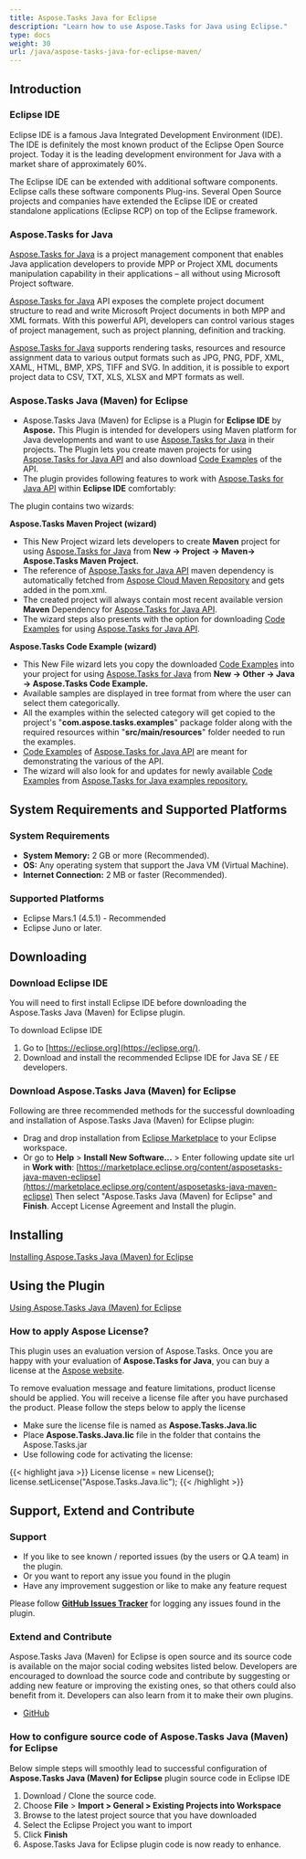 ```yaml
---
title: Aspose.Tasks Java for Eclipse
description: "Learn how to use Aspose.Tasks for Java using Eclipse."
type: docs
weight: 30
url: /java/aspose-tasks-java-for-eclipse-maven/
---
```


## **Introduction**
### **Eclipse IDE**
Eclipse IDE is a famous Java Integrated Development Environment (IDE). The IDE is definitely the most known product of the Eclipse Open Source project. Today it is the leading development environment for Java with a market share of approximately 60%.

The Eclipse IDE can be extended with additional software components. Eclipse calls these software components Plug-ins. Several Open Source projects and companies have extended the Eclipse IDE or created standalone applications (Eclipse RCP) on top of the Eclipse framework.

### **Aspose.Tasks for Java**
[Aspose.Tasks for Java](https://products.aspose.com/tasks/java) is a project management component that enables Java application developers to provide MPP or Project XML documents manipulation capability in their applications – all without using Microsoft Project software.

[Aspose.Tasks for Java](https://products.aspose.com/tasks/java) API exposes the complete project document structure to read and write Microsoft Project documents in both MPP and XML formats. With this powerful API, developers can control various stages of project management, such as project planning, definition and tracking.

[Aspose.Tasks for Java](https://products.aspose.com/tasks/java) supports rendering tasks, resources and resource assignment data to various output formats such as JPG, PNG, PDF, XML, XAML, HTML, BMP, XPS, TIFF and SVG. In addition, it is possible to export project data to CSV, TXT, XLS, XLSX and MPT formats as well.

### **Aspose.Tasks Java (Maven) for Eclipse**
- Aspose.Tasks Java (Maven) for Eclipse is a Plugin for **Eclipse IDE** by **Aspose.** This Plugin is intended for developers using Maven platform for Java developments and want to use [Aspose.Tasks for Java](https://products.aspose.com/tasks/java) in their projects. The Plugin lets you create maven projects for using [Aspose.Tasks for Java API](https://products.aspose.com/tasks/java) and also download [Code Examples](https://github.com/aspose-tasks/Aspose.Tasks-for-Java/tree/master/Examples) of the API.
- The plugin provides following features to work with [Aspose.Tasks for Java API](https://products.aspose.com/tasks/java) within **Eclipse IDE** comfortably:

The plugin contains two wizards:

**Aspose.Tasks Maven Project (wizard)**

- This New Project wizard lets developers to create **Maven** project for using [Aspose.Tasks for Java](https://products.aspose.com/tasks/java) from **New -> Project -> Maven-> Aspose.Tasks Maven Project.**
- The reference of [Aspose.Tasks for Java API](https://products.aspose.com/tasks/java) maven dependency is automatically fetched from [Aspose Cloud Maven Repository](https://repository.aspose.com/webapp/#/artifacts/browse/tree/General/repo) and gets added in the pom.xml.
- The created project will always contain most recent available version **Maven** Dependency for [Aspose.Tasks for Java API](https://products.aspose.com/tasks/java).
- The wizard steps also presents with the option for downloading [Code Examples](https://github.com/aspose-tasks/Aspose.Tasks-for-Java/tree/master/Examples) for using [Aspose.Tasks for Java API](https://products.aspose.com/tasks/java).

**Aspose.Tasks Code Example (wizard)**

- This New File wizard lets you copy the downloaded [Code Examples](https://github.com/aspose-tasks/Aspose.Tasks-for-Java/tree/master/Examples) into your project for using [Aspose.Tasks for Java](https://products.aspose.com/tasks/java) from **New -> Other -> Java -> Aspose.Tasks Code Example.**
- Available samples are displayed in tree format from where the user can select them categorically.
- All the examples within the selected category will get copied to the project's "**com.aspose.tasks.examples**" package folder along with the required resources within "**src/main/resources**" folder needed to run the examples.
- [Code Examples](https://github.com/aspose-tasks/Aspose.Tasks-for-Java/tree/master/Examples) of [Aspose.Tasks for Java API](https://products.aspose.com/tasks/java) are meant for demonstrating the various of the API.
- The wizard will also look for and updates for newly available [Code Examples](https://github.com/aspose-tasks/Aspose.Tasks-for-Java/tree/master/Examples) from [Aspose.Tasks for Java examples repository.](https://github.com/aspose-tasks/Aspose.Tasks-for-Java/tree/master/Examples)

## **System Requirements and Supported Platforms**

### **System Requirements**
- **System Memory:** 2 GB or more (Recommended).
- **OS:** Any operating system that support the Java VM (Virtual Machine).
- **Internet Connection:** 2 MB or faster (Recommended).

### **Supported Platforms**
- Eclipse Mars.1 (4.5.1) - Recommended
- Eclipse Juno or later.

## **Downloading**

### **Download Eclipse IDE**
You will need to first install Eclipse IDE before downloading the Aspose.Tasks Java (Maven) for Eclipse plugin.

To download Eclipse IDE

1. Go to [https://eclipse.org](https://eclipse.org/).
2. Download and install the recommended Eclipse IDE for Java SE / EE developers.

### **Download Aspose.Tasks Java (Maven) for Eclipse**
Following are three recommended methods for the successful downloading and installation of Aspose.Tasks Java (Maven) for Eclipse plugin:

- Drag and drop installation from [Eclipse Marketplace](https://marketplace.eclipse.org/content/asposetasks-java-maven-eclipse) to your Eclipse workspace.
- Or go to **Help** > **Install New Software...** > Enter following update site url in **Work with**:
  [https://marketplace.eclipse.org/content/asposetasks-java-maven-eclipse](https://marketplace.eclipse.org/content/asposetasks-java-maven-eclipse)
  Then select "Aspose.Tasks Java (Maven) for Eclipse" and **Finish**. Accept License Agreement and Install the plugin.

## **Installing**

[Installing Aspose.Tasks Java (Maven) for Eclipse](/tasks/java/installing-and-using-aspose-tasks-java-for-eclipse-maven/#InstallingandUsingAspose.TasksJavaforEclipse-Maven-Installing)

## **Using the Plugin**

[Using Aspose.Tasks Java (Maven) for Eclipse](/tasks/java/installing-and-using-aspose-tasks-java-for-eclipse-maven/#InstallingandUsingAspose.TasksJavaforEclipse-Maven-Using)

### **How to apply Aspose License?**
This plugin uses an evaluation version of Aspose.Tasks. Once you are happy with your evaluation of **Aspose.Tasks for Java**, you can buy a license at the [Aspose website](https://purchase.aspose.com/buy).

To remove evaluation message and feature limitations, product license should be applied. You will receive a license file after you have purchased the product. Please follow the steps below to apply the license

- Make sure the license file is named as **Aspose.Tasks.Java.lic**
- Place **Aspose.Tasks.Java.lic** file in the folder that contains the Aspose.Tasks.jar
- Use following code for activating the license: 

{{< highlight java >}}
License license = new License();
license.setLicense("Aspose.Tasks.Java.lic");
{{< /highlight >}}

## **Support, Extend and Contribute**
### **Support**
- If you like to see known / reported issues (by the users or Q.A team) in the plugin.
- Or you want to report any issue you found in the plugin
- Have any improvement suggestion or like to make any feature request

Please follow [**GitHub Issues Tracker**](https://github.com/aspose-tasks/Aspose.Tasks-for-Java/issues) for logging any issues found in the plugin.

### **Extend and Contribute**
Aspose.Tasks Java (Maven) for Eclipse is open source and its source code is available on the major social coding websites listed below. Developers are encouraged to download the source code and contribute by suggesting or adding new feature or improving the existing ones, so that others could also benefit from it. Developers can also learn from it to make their own plugins.

- [GitHub](https://github.com/aspose-tasks/Aspose.Tasks-for-Java/tree/master/Plugins/Aspose.Tasks%20Java%20(Maven)%20for%20Eclipse)

### **How to configure source code of Aspose.Tasks Java (Maven) for Eclipse**
Below simple steps will smoothly lead to successful configuration of **Aspose.Tasks Java (Maven) for Eclipse** plugin source code in Eclipse IDE

1. Download / Clone the source code.
2. Choose **File** > **Import > General > Existing Projects into Workspace**
3. Browse to the latest project source that you have downloaded
4. Select the Eclipse Project you want to import
5. Click **Finish**
6. Aspose.Tasks Java for Eclipse plugin code is now ready to enhance.
